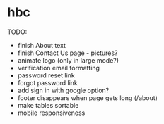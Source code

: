 # hbc

TODO:
 - finish About text
 - finish Contact Us page - pictures?
 - animate logo (only in large mode?)
 - verification email formatting
 - password reset link
 - forgot password link
 - add sign in with google option?
 - footer disappears when page gets long (/about)
 - make tables sortable
 - mobile responsiveness
